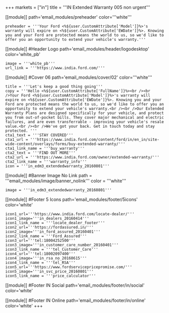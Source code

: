 +++
markets = ["in"]
title = '''IN Extended Warranty 005 non urgent'''

[[module]]
path='email_modules/preheader'
color='''white'''

	preheader = '''Your Ford <%${user.CustomAttribute['Model']}%>'s warranty will expire on <%${user.CustomAttribute['EWDate']}%>. Knowing you and your Ford are protected means the world to us, so we'd like to offer you an opportunity to extend your vehicle's warranty.'''

[[module]] #Header Logo
path='email_modules/header/logodesktop'
color='white_pb'

	image = '''white_pb'''
	url_link = '''https://www.india.ford.com/'''

[[module]] #Cover 06
path='email_modules/cover/02'
color='''white'''

	title = '''Let's keep a good thing going'''
	copy = '''Hello <%${user.CustomAttribute['FullName']}%><br /><br />Your Ford <%${user.CustomAttribute['Model']}%>'s warranty will expire on <%${user.CustomAttribute['EWDate']}%>. Knowing you and your Ford are protected means the world to us, so we'd like to offer you an opportunity to extend your vehicle's warranty.<br /><br />Our Extended Warranty Plans are designed specifically for your vehicle, and protect you from out-of-pocket bills. They cover major mechanical and electric failures, and are even transferrable - improving your vehicle's resale value.<br /><br />We've got your back. Get in touch today and stay protected. '''
	cta1_text = '''STAY COVERED'''
	cta1_url = '''https://www.india.ford.com/content/ford/in/en_in/site-wide-content/overlays/forms/buy-extended-warranty/'''
	cta1_link_name = '''buy_warranty'''
	cta2_text = '''FIND OUT MORE'''
	cta2_url = '''https://www.india.ford.com/owner/extended-warranty/'''
	cta2_link_name = '''warranty_info'''
	icon = '''in_edm3_extendedwarranty_20160801'''

[[module]] #Banner Image No Link
path = '''email_modules/image/banner_nolink'''
color = '''white'''

	image = '''in_edm3_extendedwarranty_20160801'''

[[module]] #Footer 5 Icons
path='email_modules/footer/5icons'
color='white'

	icon1_url='''https://www.india.ford.com/locate-dealer/'''
	icon1_image='''in_dealers_20160414'''
	icon1_link_name = '''locate_dealer_footer'''
	icon2_url='''https://fordassured.in/'''
	icon2_image='''in_ford_assured_20160401'''
	icon2_link_name = '''Ford_Assured'''
	icon3_url='''tel:18004252500'''
	icon3_image='''in_customer_care_number_20160401'''
	icon3_link_name = '''tel_Customer_Care'''
	icon4_url='''tel:18002097400'''
	icon4_image='''in_rsa_no_20160615'''
	icon4_link_name = '''tel_RSA'''
	icon5_url='''https://www.fordservicepricepromise.com/'''
	icon5_image='''in_svc_price_20160801'''
	icon5_link_name = '''price_calculator'''

[[module]] #Footer IN Social
path='email_modules/footer/in/social'
color='white'

[[module]] #Footer IN Online
path='email_modules/footer/in/online'
color='white'
+++